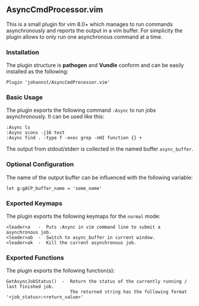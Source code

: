 ## AsyncCmdProcessor.vim

This is a small plugin for vim 8.0+ which manages to run commands asynchronously and reports the output in a vim buffer.
For simplicity the plugin allows to only run one asynchronous command at a time.

### Installation

The plugin structure is **pathogen** and **Vundle** conform and can be easily installed as the following:
```
Plugin 'johannst/AsyncCmdProcessor.vim'
```

### Basic Usage

The plugin exports the following command `:Async` to run jobs asynchronously. It can be used like this:
```
:Async ls
:Async scons -j16 test
:Async find . -type f -exec grep -nHI function {} +
```
The output from stdout/stderr is collected in the named buffer `async_buffer`.

### Optional Configuration

The name of the output buffer can be influenced with the following variable:
```
let g:gACP_buffer_name = 'some_name'
```

### Exported Keymaps

The plugin exports the following keymaps for the `normal` mode:
```
<leader>a   -  Puts :Async in vim command line to submit a asynchronous job.
<leader>ab  -  Switch to async_buffer in current window.
<leader>ak  -  Kill the current asynchronous job.
```

### Exported Functions

The plugin exports the following function(s):
```
GetAsyncJobStatus()  -  Return the status of the currently running / last finished job.
                        The returned string has the following format '<job_status>:<return_value>'
```
